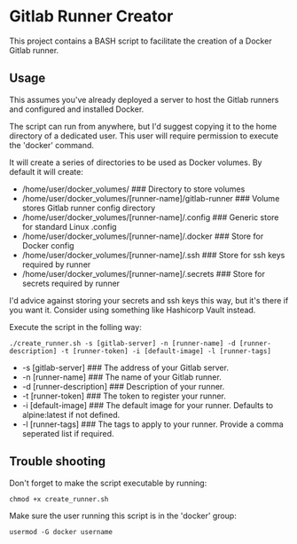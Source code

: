 # Gitlab Runner Creator

This project contains a BASH script to facilitate the creation of a Docker Gitlab runner.

## Usage

This assumes you've already deployed a server to host the Gitlab runners and configured and installed Docker.

The script can run from anywhere, but I'd suggest copying it to the home directory of a dedicated
user. This user will require permission to execute the 'docker' command.

It will create a series of directories to be used as Docker volumes. By default it will create:
* /home/user/docker_volumes/                                ### Directory to store volumes 
* /home/user/docker_volumes/[runner-name]/gitlab-runner     ### Volume stores Gitlab runner config directory
* /home/user/docker_volumes/[runner-name]/.config           ### Generic store for standard Linux .config
* /home/user/docker_volumes/[runner-name]/.docker           ### Store for Docker config
* /home/user/docker_volumes/[runner-name]/.ssh              ### Store for ssh keys required by runner
* /home/user/docker_volumes/[runner-name]/.secrets          ### Store for secrets required by runner

I'd advice against storing your secrets and ssh keys this way, but it's there if you want it. Consider
using something like Hashicorp Vault instead.

Execute the script in the folling way:
```
./create_runner.sh -s [gitlab-server] -n [runner-name] -d [runner-description] -t [runner-token] -i [default-image] -l [runner-tags]
```
* -s [gitlab-server]        ### The address of your Gitlab server.
* -n [runner-name]          ### The name of your Gitlab runner.
* -d [runner-description]   ### Description of your runner.
* -t [runner-token]         ### The token to register your runner.
* -i [default-image]        ### The default image for your runner. Defaults to alpine:latest if not defined.
* -l [runner-tags]          ### The tags to apply to your runner. Provide a comma seperated list if required.

## Trouble shooting

Don't forget to make the script executable by running:
```
chmod +x create_runner.sh
```

Make sure the user running this script is in the 'docker' group:
```
usermod -G docker username
```